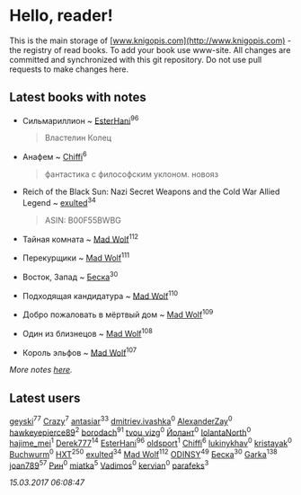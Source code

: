 # Hello, reader!
This is the main storage of [www.knigopis.com](http://www.knigopis.com) - the registry of read books.
To add your book use www-site. All changes are committed and synchronized with this git repository.
Do not use pull requests to make changes here.


## Latest books with notes
* Сильмариллион ~ [EsterHani](users/305/30558181-vkontakte)<sup>96</sup>
    > Властелин Колец

* Анафем ~ [Chiffi](users/105/105831994080785626680-google)<sup>6</sup>
    > фантастика с  философским уклоном. новояз

* Reich of the Black Sun: Nazi Secret Weapons and the Cold War Allied Legend ~ [exulted](users/100/100599204551896265722-google)<sup>34</sup>
    > ASIN: B00F55BWBG

* Тайная комната ~ [Mad Wolf](users/947/94738840-vkontakte)<sup>112</sup>

* Перекурщики ~ [Mad Wolf](users/947/94738840-vkontakte)<sup>111</sup>

* Восток, Запад ~ [Беска](users/157/1577468-vkontakte)<sup>30</sup>

* Подходящая кандидатура ~ [Mad Wolf](users/947/94738840-vkontakte)<sup>110</sup>

* Добро пожаловать в мёртвый дом ~ [Mad Wolf](users/947/94738840-vkontakte)<sup>109</sup>

* Один из близнецов ~ [Mad Wolf](users/947/94738840-vkontakte)<sup>108</sup>

* Король эльфов ~ [Mad Wolf](users/947/94738840-vkontakte)<sup>107</sup>


_More notes [here](latest_books_with_notes.md)._


## Latest users
[geyski](users/221/221959664-vkontakte)<sup>77</sup> 
[Crazy](users/172/1724160371208898-facebook)<sup>7</sup> 
[antasiar](users/688/68827372-vkontakte)<sup>33</sup> 
[dmitriev.ivashka](users/457/45795901-vkontakte)<sup>0</sup> 
[AlexanderZay](users/111/111509705189100053263-google)<sup>0</sup> 
[hawkeyepierce89](users/317/317314037-vkontakte)<sup>2</sup> 
[borodach](users/157/15706320-vkontakte)<sup>91</sup> 
[tvou_vizg](users/399/399207464-vkontakte)<sup>0</sup> 
[Йолант](users/104/104690883692185089260-google)<sup>0</sup> 
[IolantaNorth](users/245/2457849566-twitter)<sup>0</sup> 
[hajime_mei](users/335/335968601-vkontakte)<sup>1</sup> 
[Derek777](users/153/15386028-yandex)<sup>14</sup> 
[EsterHani](users/305/30558181-vkontakte)<sup>96</sup> 
[oldsport](users/670/67028882-vkontakte)<sup>1</sup> 
[Chiffi](users/105/105831994080785626680-google)<sup>6</sup> 
[lukinykhav](users/174/17455474-vkontakte)<sup>0</sup> 
[kristayak](users/404/404035163-vkontakte)<sup>0</sup> 
[Buchwurm](users/100/100001175351667-facebook)<sup>0</sup> 
[HXT](users/100/100002563462782-facebook)<sup>250</sup> 
[exulted](users/100/100599204551896265722-google)<sup>34</sup> 
[Mad Wolf](users/947/94738840-vkontakte)<sup>112</sup> 
[ODINSY](users/100/100978570902186865324-google)<sup>49</sup> 
[Беска](users/157/1577468-vkontakte)<sup>30</sup> 
[Garka](users/115/115753719718250012620-google)<sup>138</sup> 
[joan789](users/240/2401650-vkontakte)<sup>57</sup> 
[Рин](users/417/417570094-vkontakte)<sup>0</sup> 
[miatka](users/351/35140437-vkontakte)<sup>5</sup> 
[Vadimos](users/100/100008019136904-facebook)<sup>0</sup> 
[kervian](users/244/244559736-vkontakte)<sup>0</sup> 
[parafeks](users/163/16366623-vkontakte)<sup>3</sup> 


_15.03.2017 06:08:47_

